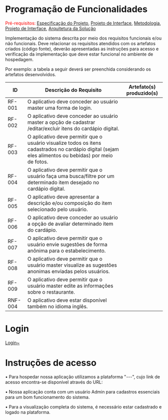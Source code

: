 # Programação de Funcionalidades

<span style="color:red">Pré-requisitos: <a href="2-Especificação do Projeto.md"> Especificação do Projeto</a></span>, <a href="3-Projeto de Interface.md"> Projeto de Interface</a>, <a href="4-Metodologia.md"> Metodologia</a>, <a href="3-Projeto de Interface.md"> Projeto de Interface</a>, <a href="5-Arquitetura da Solução.md"> Arquitetura da Solução</a>

Implementação do sistema descrita por meio dos requisitos funcionais e/ou não funcionais. Deve relacionar os requisitos atendidos com os artefatos criados (código fonte), deverão apresentadas as instruções para acesso e verificação da implementação que deve estar funcional no ambiente de hospedagem.

Por exemplo: a tabela a seguir deverá ser preenchida considerando os artefatos desenvolvidos.

|ID    | Descrição do Requisito  | Artefato(s) produzido(s) |
|------|-----------------------------------------|----|
|RF-001| O aplicativo deve conceder ao usuário master uma forma de login.   |   | 
|RF-002| O aplicativo deve conceder ao usuário master a opção de cadastrar /editar/excluir itens do cardápio digital.  |  |
|RF-003| O aplicativo deve permitir que o usuário visualize todos os itens cadastrados no cardápio digital (sejam eles alimentos ou bebidas) por meio de fotos. |   | 
|RF-004| O aplicativo deve permitir que o usuário faça uma busca/filtre por um determinado item desejado no cardápio digital. |  |
|RF-005| O aplicativo deve apresentar a descrição e/ou composição do item selecionado pelo usuário. |   | 
|RF-006| O aplicativo deve conceder ao usuário a opção de avaliar determinado item do cardápio.|  |
|RF-007| O aplicativo deve permitir que o usuário envie sugestões de forma anônima para o estabelecimento. |   | 
|RF-008| O aplicativo deve permitir que o usuário master visualize as sugestões anonimas enviadas pelos usuários.   |  |
|RF-009| O aplicativo deve permitir que o usuário master edite as informações sobre o restaurante.   |  |
|RNF-004| O aplicativo deve estar disponível também no idioma inglês.  |    |

# Login
[Login~](img/Login.gif)

# Instruções de acesso

• Para hospedar nossa aplicação utilizamos a plataforma "---", cujo link de acesso encontra-se disponível através do URL: 

• Nossa aplicação conta com um usuário Admin para cadastros essenciais para um bom funcionamento do sistema.

• Para a visualização completa do sistema, é necessário estar cadastrado e logado na plataforma.  

